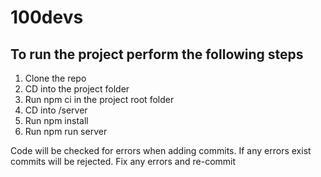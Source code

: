 # 100devs

## To run the project perform the following steps

1. Clone the repo
2. CD into the project folder
3. Run npm ci in the project root folder
4. CD into /server
5. Run npm install
6. Run npm run server

Code will be checked for errors when adding commits. If any errors exist commits will be rejected. Fix any errors and re-commit
